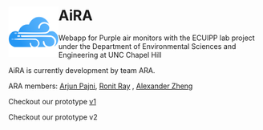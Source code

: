 
<h1 href="arabeta.github.io/AiRA">AiRA
<img align="left" width="100" height="100" src="https://raw.githubusercontent.com/arabeta/AiRA/main/src/img/AiRA_dark_512.png ">
</href>
</h1>

Webapp for Purple air monitors with the ECUIPP lab project under the Department of Environmental Sciences and Engineering at UNC Chapel Hill

AiRA is currently development by team ARA. 

ARA members:
<a href="https://arjunpajni.carrd.co">Arjun Pajni</a>, <a href="https://github.com/ronitr21">Ronit Ray</a> , <a href ="https://github.com/alexz957unc">Alexander Zheng</a>

Checkout our prototype <a href="https://arabeta.github.io/AiRA/src">v1</a>

Checkout our prototype v2
